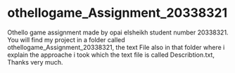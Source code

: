 # othellogame_Assignment_20338321
Othello game assignment made by opai elsheikh student number 20338321.
You will find my project in a folder called othellogame_Assignment_20338321,
the text File also in that folder where i explain the approache i took which the text file is called Describtion.txt,
Thanks very much.
